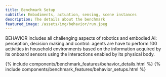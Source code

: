 ```yaml
---
title: Benchmark Setup
subtitle: Embodiments, actuation, sensing, scene instances
description: The details about the benchmark
featured_image: /assets/img/behavior/run.jpeg
---
```


BEHAVIOR includes all challenging aspects of robotics and embodied AI: perception, decision making and control: agents are have to perform 100 activities in household environments based on the information acquired by its onboard sensors using the interactions enabled by its physical body.  

{% include components/benchmark_features/behavior_details.html %}
{% include components/benchmark_features/behavior_setups.html %}

<!-- 
```components/teams/team-carousel-1.html ```
{% include components/teams/team-carousel-1.html %}

---
```components/teams/team-carousel-2.html ```
{% include components/teams/team-carousel-2.html %}

---
```components/teams/team-carousel-3.html ```
{% include components/teams/team-carousel-3.html %}

---
```components/teams/team-carousel-4.html ```
{% include components/teams/team-carousel-4.html %}

---
```components/teams/team-carousel-5.html ```
{% include components/teams/team-carousel-5.html %} -->